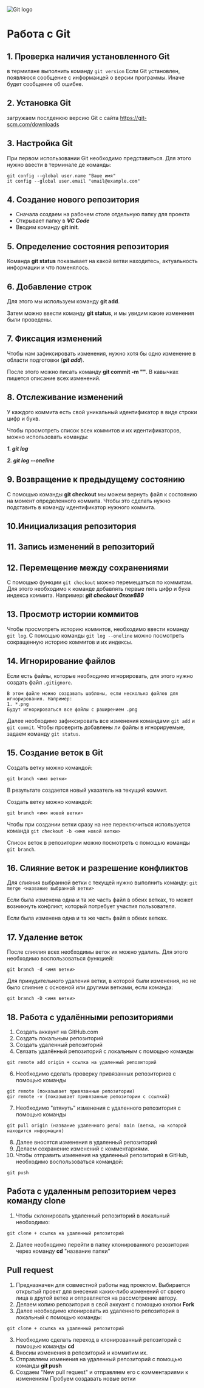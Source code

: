 ![Git logo](640px-Git-logo.png)
# Работа с Git

## 1. Проверка наличия установленного Git

в термилане выполнить команду  `git version`
Если Git установлен, появляюся сообщение с информаицей о версии программы. Иначе будет сообщение об ошибке.

## 2. Установка Git
загружаем послденюю версию Git с сайта https://git-scm.com/downloads 

## 3. Настройка Git
При первом использовании Git необходимо представиться. Для этого нужно ввести в терминале де команды:
```
git config --global user.name "Ваше имя"
it config --global user.email "email@example.com"
```

## 4. Создание нового репозитория
* Сначала создаем на рабочем столе отдельную папку для проекта
* Открывает папку в ***VC Code*** 
* Вводим команду **git init**. 

## 5. Определение состояния репозитория
Команда **git status** показывает на какой ветви находитесь, актуальность информации и что поменялось.

## 6. Добавление строк
Для этого мы используем команду **git add**. 

Затем можно ввести команду **git status**, и мы увидим какие изменения были проведены.

## 7. Фиксация изменений
Чтобы нам зафиксировать изменения, нужно хотя бы одно изменение в области подготовки (***git add***). 

После этого можно писать команду **git commit -m ""**. В кавычках пишется описание всех изменений.

## 8. Отслеживание изменений
У каждого коммита есть свой уникальный идентификатор в виде строки цифр и букв. 

Чтобы просмотреть список всех коммитов и их идентификаторов, можно использовать команды: 

***1. git log*** 

***2. git log --oneline***

## 9. Возвращение к предыдущему состоянию
С помощью команды **git checkout** мы можем вернуть файл к состоянию на момент определенного коммита. Чтобы это сделать нужно подставить в команду идентификатор нужного коммита.

## 10.Инициализация репозитория
## 11. Запись изменений в репозиторий
## 12. Перемещение между сохранениями
С помощью функции `git checkout` можно перемещаться по коммитам.
Для этого необходимо к команде добавлять первые пять цифр и букв индекса коммита. Например:
***git checkout 0nxw889***
## 13. Просмотр истории коммитов
Чтобы просмотреть историю коммитов, необходимо ввести команду `git log`. 
С помощью команды `git log --oneline` можно посмотреть сокращенную историю коммитов и их индексы.
## 14. Игнорирование файлов
Если есть файлы, которые необходимо игнорировать, для этого нужно создать файл `.gitignore`. 
```
В этом файле можно создавать шаблоны, если несколько файлов для игнорирования. Например:
1. *.png
Будут игнорироваться все файлы с раширением .png
```
Далее необходимо зафиксировать все изменения командами `git add` и `git commit`. Чтобы проверить добавлены ли файлы в игнорируемые, задаем команду `git status`.

## 15. Создание веток в Git
Создать ветку можно командой:
```
git branch <имя ветки>
```
В результате создается новый указатель на текущий коммит.

Создать ветку можно командой:
```
git branch <имя новой ветки>
```
Чтобы при создании ветки сразу на нее переключиться используется команда `git checkout -b <имя новой ветки>`

Список веток в репозитории можно посмотреть с помощью команды `git branch`.

## 16. Слияние веток и разрешение конфликтов
Для слияния выбранной ветки с текущей нужно выполнить команду:
`git merge <название выбранной ветки>`

Если была изменена одна и та же часть файл в обеих ветках, то может возникнуть конфликт, который потребует участия пользователя.

Если была изменена одна и та же часть файл в обеих ветках.

## 17. Удаление веток
После слиялия всех необходимы веток их можно удалить. Для этого необходимо воспользоваться функцией:
```
git branch -d <имя ветки>
```
Для принудительного удаления ветки, в которой были изменения, но не было слияние с основной или другими ветками, если команда:
```
git branch -D <имя ветки>
```
## 18. Работа с удалёнными репозиториями
1. Создать аккаунт на GitHub.com
2. Создать локальным репозиторий 
4. Создать удаленный репозиторий
5. Связать удалённый репозиторий с локальным с помощью команды
```
git remote add origin + ссылка на удаленный репозиторий
```
6. Необходимо сделать проверку привязанных репозиториев с помощью команды 
```
git remote (показывает привязанные репозитории)
gir remote -v (показывает привязанные репозитории с ссылкой)
```
7. Необходимо "втянуть" изменения с удаленного репозитория с помощью команды 
```
git pull origin (название удаленного репо) main (ветка, на которой находится информация)
```
8. Далее вносятся изменения в удаленный репозиторий
9. Делаем сохранение изменений с комментариями.
10. Чтобы отправить изменения на удаленный репозиторий в GitHub, необходимо воспользоваться командой:
```
git push
```
## Работа с удаленным репозиторием через команду **clone**
1. Чтобы склонировать удаленный репозиторий в локальный необходимо:
```
git clone + ссылка на удаленный репозиторий
```
2. Далее необходимо перейти в папку клонированного резозитория через команду **cd**  "название папки"
## Pull request
1. Предназначен для совместной работы над проектом. 
Выбирается открытый проект для внесения каких-либо изменений от своего лица в другой ветке и отправляется на рассмотрение автору.
1. Делаем копию репозитория в свой аккуант с помощью кнопки **Fork**
2. Далее необходимо клонировать из удаленного репозитория в локальный с помощью команды:
```
git clone + ссылка на удаленный репозиторий
```
3. Необходимо сделать переход в клонированный репозиторий с помощью команды **cd**
4. Вносим изменения в репозиторий и коммитим их. 
5. Отправляем изменения на удаленный репозиторий с помощью команды **git push**
6. Создаем "New pull request" и отправляем его с комментариями к изменениям
Пробуем создавать новые ветки
